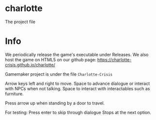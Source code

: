 # charlotte
The project file

# Info
We periodically release the game's executable under Releases.
We also host the game on HTML5 on our github page: https://charlotte-crisis.github.io/charlotte/

Gamemaker project is under the file `Charlotte-Crisis`

Arrow keys left and right to move.
Space to advance dialogue or interact with NPCs when not talking.
Space to interact with interactables such as furniture.

Press arrow up when standing by a door to travel.

For testing: Press enter to skip through dialogue
Stops at the next option.
